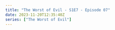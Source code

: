 ```yaml
---
title: "The Worst of Evil - S1E7 - Episode 07"
date: 2023-11-20T12:35:40Z
series: ["The Worst of Evil"]
---
```



<mux-player stream-type="on-demand"
  src="https://kp3d-my.sharepoint.com/personal/ryoo_kp3d_onmicrosoft_com/_layouts/15/download.aspx?share=ETZPxzZ4CBZAmTHUaqSXMcQBblWOnFOSSWhbsd6-FfxLtw" prefer-playback="mse" controls>
  </mux-player>
  
  
  <script src="https://cdn.jsdelivr.net/npm/@mux/mux-player"></script>
  
 <script type="application/ld+json">
 {
  "@context": "https://schema.org/",
  "@type": "VideoObject",
  "name": "The Worst of Evil - S1E7 - Episode 07",
  "contentUrl": "https://stream.mux.com/G5YInDjDMNJ5c3LaeQ761900T5bFNwbqxtL025AhVoLPk.m3u8",
  "thumbnailUrl": "https://www.themoviedb.org/t/p/original/kXETwHWqdCAzyrCWloBpaq96oyh.jpg?width=314&fit_mode=preserve&time=25",
  "uploadDate": "2023-11-20T12:35:40Z",
}

</script>



